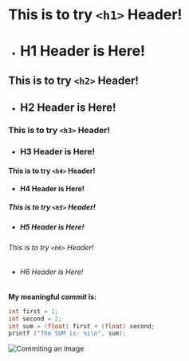 # This is to try `<h1>` Header!
- <H1>H1 Header is Here!</H1>
## This is to try `<h2>` Header!
- <H2>H2 Header is Here!</H2>
### This is to try `<h3>` Header!
- <H3>H3 Header is Here!</H3>
#### This is to try `<h4>` Header!
- <H4>H4 Header is Here!</H4>
##### This is to try `<h5>` Header!
- <H5>H5 Header is Here!</H5>
###### This is to try `<h6>` Header!
- <H6>H6 Header is Here!</H6>

**My meaningful _commit_ is:**
```c
int first = 1;
int second = 2;
int sum = (float) first + (float) second;
printf ("The SUM is: %i\n", sum);
```
![Commiting an image](https://img-prod-cms-rt-microsoft-com.akamaized.net/cms/api/am/imageFileData/RE4wtcl?ver=7fc3)

